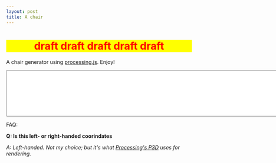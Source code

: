 ```yaml
---
layout: post
title: A chair
---
```


<center><h1 style="color: red; background-color: yellow;">draft draft draft draft draft</h1></center>


<script src="/assets/processing.min.js"></script>

<script>
  window.onload=function(){
    var site_div = document.getElementsByClassName("site")[0];
    site_div.style.width="100%";

    window.location.hash = "app_hash";
  };
</script>


<p>
<a name="app_hash">A chair generator using <a href="http://processingjs.org">processing.js</a>. Enjoy!</a>
</p>

<center>
<canvas data-processing-sources="/assets/a-chair/chair.pde"></canvas>
</center>

<textarea id="app-log" style="font: 11px Courier New" rows="10" cols="120"></textarea>

FAQ:

__Q: Is this left- or right-handed coorindates__

_A: Left-handed. Not my choice; but it's what [Processing's P3D](https://www.processing.org/tutorials/p3d/) uses for rendering._
